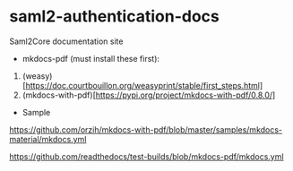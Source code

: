 # saml2-authentication-docs

Saml2Core documentation site

- mkdocs-pdf (must install these first): 
1. (weasy)[https://doc.courtbouillon.org/weasyprint/stable/first_steps.html]
2. (mkdocs-with-pdf)[https://pypi.org/project/mkdocs-with-pdf/0.8.0/]

- Sample

https://github.com/orzih/mkdocs-with-pdf/blob/master/samples/mkdocs-material/mkdocs.yml

https://github.com/readthedocs/test-builds/blob/mkdocs-pdf/mkdocs.yml

